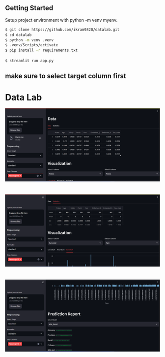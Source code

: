 ## Getting Started

Setup project environment with python -m venv myenv.

```bash
$ git clone https://github.com/ikram9820/datalab.git
$ cd datalab
$ python -m venv .venv
$ .venv/Scripts/activate
$ pip install -r requirements.txt

$ streamlit run app.py
```
## make sure to select target column first
# Data Lab
![Default Home View](./assets/ss1.png?raw=true "Title")
# 
![Default Home View](./assets/ss2.png?raw=true "Title")
# 
![Default Home View](./assets/ss3.png?raw=true "Title")



